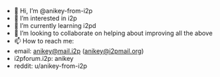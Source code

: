 - 👋 Hi, I’m @anikey-from-i2p
- 👀 I’m interested in i2p
- 🌱 I’m currently learning i2pd
- 💞️ I’m looking to collaborate on helping about improving all the above
- 📫 How to reach me:
- email: anikey@mail.i2p (anikey@i2pmail.org)
- i2pforum.i2p: anikey
- reddit: u/anikey-from-i2p
